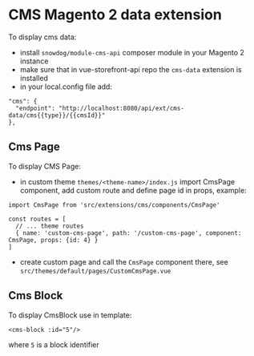 # CMS Magento 2 data extension

To display cms data:
 - install `snowdog/module-cms-api` composer module in your Magento 2 instance
 - make sure that in vue-storefront-api repo the `cms-data` extension is installed
 - in your local.config file add:
 ```
 "cms": {
   "endpoint": "http://localhost:8080/api/ext/cms-data/cms{{type}}/{{cmsId}}"
 },
 ```
## Cms Page
To display CMS Page:
- in custom theme `themes/<theme-name>/index.js` import CmsPage component, add custom route and define page id in props, example:
```
import CmsPage from 'src/extensions/cms/components/CmsPage'

const routes = [
  // ... theme routes
  { name: 'custom-cms-page', path: '/custom-cms-page', component: CmsPage, props: {id: 4} }
]
```
- create custom page and call the `CmsPage` component there,
see `src/themes/default/pages/CustomCmsPage.vue`

## Cms Block
To display CmsBlock use in template:

`<cms-block :id="5"/>`

where `5` is a block identifier
